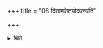 +++
title = "08 दिशामवेष्ट्योदवस्यति"

+++

<details><summary>थिते</summary>

दिशामवेष्ट्योदवस्यति ८
</details>
